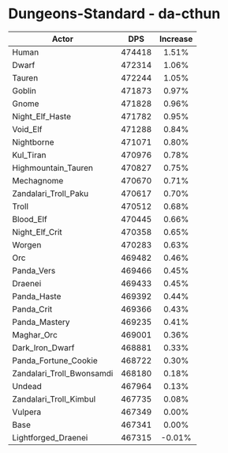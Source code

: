 # Dungeons-Standard - da-cthun
| Actor | DPS | Increase |
|---|:---:|:---:|
|Human|474418|1.51%|
|Dwarf|472314|1.06%|
|Tauren|472244|1.05%|
|Goblin|471873|0.97%|
|Gnome|471828|0.96%|
|Night_Elf_Haste|471782|0.95%|
|Void_Elf|471288|0.84%|
|Nightborne|471071|0.80%|
|Kul_Tiran|470976|0.78%|
|Highmountain_Tauren|470827|0.75%|
|Mechagnome|470670|0.71%|
|Zandalari_Troll_Paku|470617|0.70%|
|Troll|470512|0.68%|
|Blood_Elf|470445|0.66%|
|Night_Elf_Crit|470358|0.65%|
|Worgen|470283|0.63%|
|Orc|469482|0.46%|
|Panda_Vers|469466|0.45%|
|Draenei|469433|0.45%|
|Panda_Haste|469392|0.44%|
|Panda_Crit|469366|0.43%|
|Panda_Mastery|469235|0.41%|
|Maghar_Orc|469001|0.36%|
|Dark_Iron_Dwarf|468881|0.33%|
|Panda_Fortune_Cookie|468722|0.30%|
|Zandalari_Troll_Bwonsamdi|468180|0.18%|
|Undead|467964|0.13%|
|Zandalari_Troll_Kimbul|467735|0.08%|
|Vulpera|467349|0.00%|
|Base|467341|0.00%|
|Lightforged_Draenei|467315|-0.01%|

